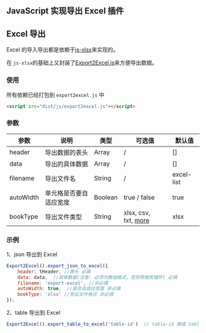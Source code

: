 ## JavaScript 实现导出 Excel 插件

## Excel 导出

Excel 的导入导出都是依赖于[js-xlsx](https://github.com/SheetJS/js-xlsx)来实现的。

在 `js-xlsx`的基础上又封装了[Export2Excel.js](https://github.com/PanJiaChen/vue-element-admin/blob/master/src/vendor/Export2Excel.js)来方便导出数据。

### 使用
所有依赖已经打包到 `export2excel.js` 中
```html
<script src="dist/js/export2excel.js"></script>
```
### 参数

| 参数      | 说明                   | 类型    | 可选值                                                                              | 默认值     |
| --------- | ---------------------- | ------- | ----------------------------------------------------------------------------------- | ---------- |
| header    | 导出数据的表头         | Array   | /                                                                                   | []         |
| data      | 导出的具体数据         | Array   | /                                                                                   | []         |
| filename  | 导出文件名             | String  | /                                                                                   | excel-list |
| autoWidth | 单元格是否要自适应宽度 | Boolean | true / false                                                                        | true       |
| bookType  | 导出文件类型           | String  | xlsx, csv, txt, [more](https://github.com/SheetJS/js-xlsx#supported-output-formats) | xlsx       |

### 示例
1、json 导出到 Excel 
```js
Export2Excel().export_json_to_excel({
    header: tHeader, //表头 必填
    data: data,  //具体数据(注意: 必须为数组格式，否则导致死循环) 必填
    filename: 'export-excel', //非必填
    autoWidth: true,  //是否自适应宽度 非必填
    bookType: 'xlsx' //导出文件格式 非必填
});
```

2、table 导出到 Excel
```js
Export2Excel().export_table_to_excel('table-id')  // table-id 换成 table 的 id
```
